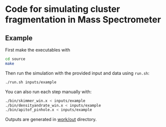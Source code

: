 # Code for simulating cluster fragmentation in Mass Spectrometer

## Example

First make the executables with

```bash
cd source
make
```

Then run the simulation with the provided input and data using `run.sh`:

```bash
./run.sh inputs/example
```

You can also run each step manually with:

```bash
./bin/skimmer_win.x < inputs/example
./bin/densityandrate_win.x < inputs/example
./bin/apitof_pinhole.x < inputs/example
```

Outputs are generated in [work/out](./work/out/) directory.

